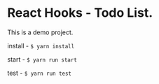 
# React Hooks - Todo List.

This is a demo project.

install - `$ yarn install`

start -  `$ yarn run start`

test - `$ yarn run test`

